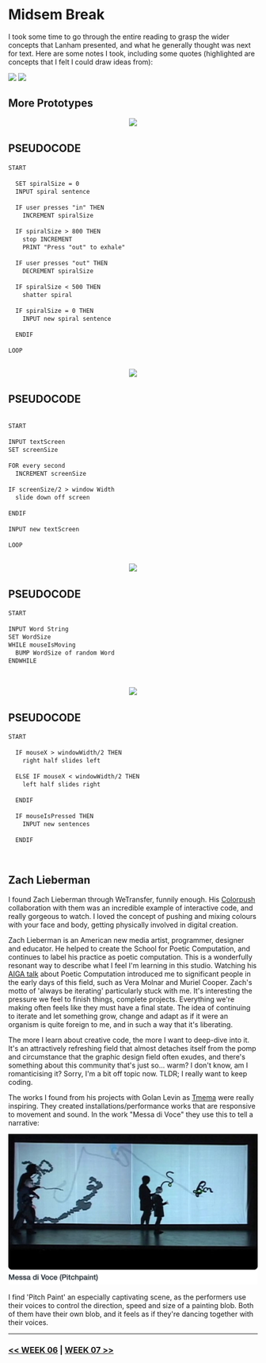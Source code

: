 # Midsem Break

I took some time to go through the entire reading to grasp the wider concepts that Lanham presented, and what he generally thought was next for text. Here are some notes I took, including some quotes (highlighted are concepts that I felt I could draw ideas from):

<img src="ReadingNotes.jpg">
<img src="ReadingNotes2.jpg">

## More Prototypes
<p align ="center"><img src="PROTOTYPE1.gif"> </p>

## PSEUDOCODE
```
START

  SET spiralSize = 0
  INPUT spiral sentence
  
  IF user presses "in" THEN
    INCREMENT spiralSize
    
  IF spiralSize > 800 THEN
    stop INCREMENT
    PRINT "Press "out" to exhale"
    
  IF user presses "out" THEN
    DECREMENT spiralSize
    
  IF spiralSize < 500 THEN
    shatter spiral
    
  IF spiralSize = 0 THEN
    INPUT new spiral sentence
    
  ENDIF
      
LOOP
      
```

<p align="center"><img src="PROTOTYPE2.gif"></p>

## PSEUDOCODE

```

START

INPUT textScreen
SET screenSize

FOR every second
  INCREMENT screenSize
  
IF screenSize/2 > window Width
  slide down off screen
  
ENDIF

INPUT new textScreen

LOOP


```
<p align="center"><img src="PROTOTYPE3.gif"></p>

## PSEUDOCODE

```
START

INPUT Word String
SET WordSize
WHILE mouseIsMoving
  BUMP WordSize of random Word
ENDWHILE

      
```
<p align="center"><img src="PROTOTYPE4.gif"></p>

## PSEUDOCODE

```
START 

  IF mouseX > windowWidth/2 THEN
    right half slides left
    
  ELSE IF mouseX < windowWidth/2 THEN
    left half slides right    
    
  ENDIF
  
  IF mouseIsPressed THEN
    INPUT new sentences
    
  ENDIF

      
```

## Zach Lieberman

I found Zach Lieberman through WeTransfer, funnily enough. His [Colorpush](https://colorpush.wetransfer.com/) collaboration with them was an incredible example of interactive code, and really gorgeous to watch. I loved the concept of pushing and mixing colours with your face and body, getting physically involved in digital creation.

Zach Lieberman is an American new media artist, programmer, designer and educator. He helped to create the School for Poetic Computation, and continues to label his practice as poetic computation. This is a wonderfully resonant way to describe what I feel I'm learning in this studio. Watching his [AIGA talk](https://youtu.be/bmztlO9_Wvo) about Poetic Computation introduced me to significant people in the early days of this field, such as Vera Molnar and Muriel Cooper. Zach's motto of 'always be iterating' particularly stuck with me. It's interesting the pressure we feel to finish things, complete projects. Everything we're making often feels like they must have a final state. The idea of continuing to iterate and let something grow, change and adapt as if it were an organism is quite foreign to me, and in such a way that it's liberating.

The more I learn about creative code, the more I want to deep-dive into it. It's an attractively refreshing field that almost detaches itself from the pomp and circumstance that the graphic design field often exudes, and there's something about this community that's just so... warm? I don't know, am I romanticising it? Sorry, I'm a bit off topic now. TLDR; I really want to keep coding.

The works I found from his projects with Golan Levin as [Tmema](https://vimeo.com/tmema) were really inspiring. They created installations/performance works that are responsive to movement and sound. In the work "Messa di Voce" they use this to tell a narrative:

<img src="pitchpaint.jpg">

I find 'Pitch Paint' an especially captivating scene, as the performers use their voices to control the direction, speed and size of a painting blob. Both of them have their own blob, and it feels as if they're dancing together with their voices.

___

### [<< WEEK 06](https://jackieliiu.github.io/CODEWORDS/Week05/) | [WEEK 07 >>](https://jackieliiu.github.io/CODEWORDS/Week07/)
